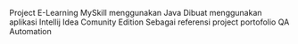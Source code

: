Project E-Learning MySkill menggunakan Java
Dibuat menggunakan aplikasi Intellij Idea Comunity Edition
Sebagai referensi project portofolio QA Automation
